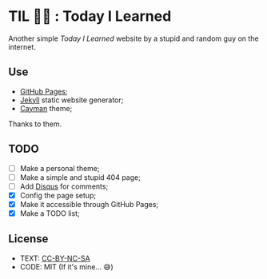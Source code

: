# TIL 👨‍🏫 : Today I Learned

Another simple _Today I Learned_ website by a stupid and random guy on the internet.

## Use

- [GitHub Pages](https://pages.github.com/);
- [Jekyll](https://jekyllrb.com/) static website generator;
- [Cayman](https://jekyll-themes.com/cayman/) theme;

Thanks to them.

## TODO

- [ ] Make a personal theme;
- [ ] Make a simple and stupid 404 page;
- [ ] Add [Disqus](https://disqus.com/) for comments;
- [x] Config the page setup;
- [x] Make it accessible through GitHub Pages;
- [x] Make a TODO list;

## License

- TEXT: [CC-BY-NC-SA](https://creativecommons.org/licenses/by-nc-sa/2.0/)
- CODE: MIT (If it's mine... 😅)
